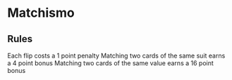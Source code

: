# Matchismo

## Rules

Each flip costs a 1 point penalty
Matching two cards of the same suit earns a 4 point bonus
Matching two cards of the same value earns a 16 point bonus